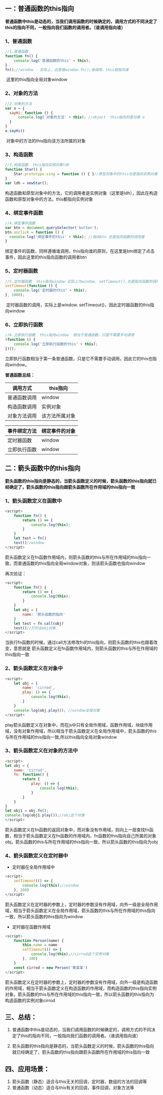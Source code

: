 ## 一：普通函数的this指向

**普通函数中this是动态的，当我们调用函数的时候确定的，调用方式的不同决定了this的指向不同，一般指向我们函数的调用者。（谁调用指向谁）**

### 1、普通函数

```js
//1.普通函数
function fn() {
	console.log('普通函数的this' + this);
}
fn();//window   实际上，这里是window.fn();谁调用，this就指向谁
```

​		这里的this指向全局对象window

### 2、对象的方法

```js
//2.对象的方法
var o = {
  sayHi: function () {
      console.log('对象的方法' + this); //object  this指向的是对象 o
  }
}
o.sayHi()
```

​		对象中的方法的this指向该方法所属的对象

### 3、构造函数

```js
//3.构造函数  this指向实例对象ldh  
function Star() {
    Star.prototype.sing = function () { }//原型对象中的this也是指向实例对象
}
var ldh = newStar();
```

​		构造函数和原型对象中的方法，它的调用者是实例对象（这里是ldh），因此在构造函数和原型对象中的方法，this都指向实例对象

### 4、绑定事件函数

```js
//4.绑定事件函数
var btn = document.querySelector('button');
btn.onclick = function () {
  console.log('绑定事件的this' + this); //指向btn 也是指向函数的调用者
}
```

​		绑定事件的函数，同样遵循谁调用，this指向谁的原则，在这里是btn绑定了点击事件，因此这里的this指向函数的调用者btn

### 5、定时器函数

```js
//5.定时器函数  this指向window 实际上为window. setTimeout(),也是指向函数的调用者
setTimeout(function () {
    console.log('定时器的this' + this);
}, 1000);
```

​	  定时器函数的调用，实际上是window. setTimeout()，因此定时器函数的this指向window 

### 6、立即执行函数

```js
//6.立即执行函数  this指向window  相当于普通函数，只是不需要手动调用
(function () {
    console.log('立即执行函数的this' + this);
})();
```

​		立即执行函数相当于第一条普通函数，只是它不需要手动调用，因此它的this也指向window。

 **普通函数总结：**

| 调用方式     | this指向       |
| ------------ | -------------- |
| 普通函数调用 | window         |
| 构造函数调用 | 实例对象       |
| 对象方法调用 | 该方法所属对象 |

| 事件绑定方法 | 绑定事件的对象 |
| ------------ | -------------- |
| 定时器函数   | window         |
| 立即执行函数 | window         |



## 二：箭头函数中的this指向 

​     **箭头函数的this指向是静态的，当箭头函数定义的时候，箭头函数的this指向就已经确定了，箭头函数的this指向跟箭头函数所在作用域的this指向一致**

### 1、箭头函数定义在函数中

```js
<script>
    function fn() {
        return () => {
            console.log(this);
        }
	}
    let test = fn()
    test()//window
</script>
```

​		箭头函数定义在fn函数作用域内，则箭头函数的this与所在作用域的this指向一致，而普通函数的this指向全局window对象，则该箭头函数也指向window

再次验证：

```js
<script>
    function fn() {
        return () => {
            console.log(this);
        }
	}
    let obj = {
        name: '箭头函数的指向'
    }
	let test = fn.call(obj)
	test()//打印出obj对象
</script>
```

​		当执行fn函数的时候，通过call方法修改fn的this指向，则箭头函数的this也跟着改变，意思就是 箭头函数定义在fn函数作用域内，则箭头函数的this与所在作用域的this指向一致

### 2、箭头函数定义在对象中

```js
<script>
    let obj = {
        name: 'cirrod',
        play: () => {
            console.log(this);
        }
    }
	console.log(obj.play()); //window全局对象
</script>
```

​		play箭头函数定义在对象中，而在js中只有全局作用域，函数作用域，块级作用域，没有对象作用域，所以相当于箭头函数定义在全局作用域中，箭头函数的this与所在作用域的this指向一致,所以this指向全局对象window

### 3、箭头函数定义在对象的方法中

```js
<script>
let obj = {
    name: 'cirrod',
    fn: function() {
        return {
            play: () => {
                console.log(this);
            }
        }
	}
}
let obj1 = obj.fn();
console.log(obj1.play());//obj这个对象
</script>
```

​		箭头函数定义在fn函数的返回对象中，而对象没有作用域，则向上一层查找fn函数，相当于箭头函数定义在fn函数的作用域内，fn函数的this指向自己所属的对象obj，箭头函数的this与所在作用域的this指向一致，所以箭头函数的this指向为obj

### 4、箭头函数定义在定时器中

- 定时器在全局作用域中

```js
<script>
    setTimeout(() => {
        console.log(this);//window
    }, 100)
</script>
```

箭头函数定义在定时器的参数上，定时器的参数没有作用域，向外一级是全局作用域，相当于箭头函数定义在全局作用域，箭头函数的this与所在作用域的this指向一致，所以箭头函数的this指向为window

- 定时器在函数作用域

```js
<script>
    function Person(name) {
        this.name = name
        setTimeout(() => {
            console.log(this);//cirrod这个实例对象
        }, 100)
    }
    const cirrod = new Person('黄某某')
</script>
```

​		箭头函数定义在定时器的参数上，定时器的参数没有作用域，向外一级是构造函数的作用域，相当于箭头函数定义在构造函数的作用域，而构造函数的this指向实例对象，箭头函数的this与所在作用域的this指向一致，所以箭头函数的this指向为构造函数的实例对象cirrod

## 三、总结：

1. 普通函数中this是动态的，当我们调用函数的时候确定的，调用方式的不同决定了this的指向不同，一般指向我们函数的调用者。（谁调用指向谁）

2. 箭头函数的this指向是静态的，当箭头函数定义的时候，箭头函数的this指向就已经确定了，箭头函数的this指向跟箭头函数所在作用域的this指向一致

## 四、应用场景：

1. 箭头函数（静态）适合与this无关的回调，定时器，数组的方法的回调等
2. 普通函数（动态）适合与this有关的回调，事件回调，对象方法等